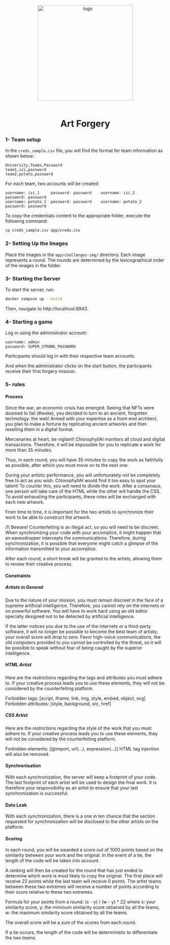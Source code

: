 <div align="center">
  <img height="300px" alt="logo" src="./app/static/logo.png">
  <br />
  <br/>
  <h1>Art Forgery</h1>
</div>

### 1- Team setup
In the `creds_sample.csv` file, you will find the format for team information as shown below:
```
University,Teams,Password
team1,izi,password
team2,potato,password
```

For each team, two accounts will be created:
```
username: izi_1     password: password    username: izi_2     password: password
username: potato_1  password: password    username: potato_2  password: password
```

To copy the credentials content to the appropriate folder, execute the following command:
```sh
cp creds_sample.csv app/creds.csv
```

### 2- Setting Up the Images
Place the images in the `app/challenges-img/` directory. Each image represents a round. The rounds are determined by the lexicographical order of the images in the folder.

### 3- Starting the Server
To start the server, run:
```sh
docker compose up --build
```

Then, navigate to http://localhost:8943.

### 4- Starting a game
Log in using the administrator account:
```
username: admin
password: SUPER_STRONG_PASSWORD
```

Participants should log in with their respective team accounts.

And when the administrator clicks on the start button, the participants receive their first forgery mission.


### 5- rules
<h4>Process</h4>
<p>Since the war, an economic crisis has emerged. Seeing that NFTs were doomed to fail (#woke), you decided to turn to an ancient, forgotten technology: the web! Armed with your expertise as a front-end architect, you plan to make a fortune by replicating ancient artworks and then reselling them in a digital format.</p>
<p>Mercenaries at heart, be vigilant! ChlorophyllAI monitors all cloud and digital transactions. Therefore, it will be impossible for you to replicate a work for more than 35 minutes.</p>
<p>Thus, in each round, you will have 35 minutes to copy the work as faithfully as possible, after which you must move on to the next one.</p>
<p>During your artistic performance, you will unfortunately not be completely free to act as you wish. ChlorophyllAI would find it too easy to spot your talent! To counter this, you will need to divide the work. After a consensus, one person will take care of the HTML while the other will handle the CSS. To avoid exhausting the participants, these roles will be exchanged with each new artwork.</p>
<p>From time to time, it is important for the two artists to synchronize their work to be able to construct the artwork.</p>
<p>/!\ Beware! Counterfeiting is an illegal act, so you will need to be discreet. When synchronizing your code with your accomplice, it might happen that an eavesdropper intercepts the communications. Therefore, during synchronization, it is possible that everyone might catch a glimpse of the information transmitted to your accomplice.</p>
<p>After each round, a short break will be granted to the artists, allowing them to review their creative process.</p>

<h4>Constraints</h4>
<h5>Artists in General</h5>
<p>Due to the nature of your mission, you must remain discreet in the face of a supreme artificial intelligence. Therefore, you cannot rely on the internets or on powerful software. You will have to work hard using an old editor specially designed not to be detected by artificial intelligence.</p>
<p>If the latter notices you due to the use of the internets or a third-party software, it will no longer be possible to become the best team of artists; your overall score will drop to zero. Favor high-voice communications, the old computers provided to you cannot be controlled by the threat, so it will be possible to speak without fear of being caught by the superior intelligence.</p>

<h5>HTML Artist</h5>
<p>Here are the restrictions regarding the tags and attributes you must adhere to. If your creative process leads you to use these elements, they will not be considered by the counterfeiting platform.</p>
<span>Forbidden tags: [script, iframe, link, img, style, embed, object, svg]</span>
<span>Forbidden attributes: [style, background, src, href]</span>

<h5>CSS Artist</h5>
<p>Here are the restrictions regarding the style of the work that you must adhere to. If your creative process leads you to use these elements, they will not be considered by the counterfeiting platform.</p>
<span>Forbidden elements: [@import, url(...), expression(...)]</span>
<span>HTML tag injection will also be removed.</span>

<h4>Synchronisation</h4>
<p>With each synchronization, the server will keep a footprint of your code. The last footprint of each artist will be used to design the final work. It is therefore your responsibility as an artist to ensure that your last synchronization is successful.</p>

<h4>Data Leak</h4>
<p>With each synchronization, there is a one in ten chance that the section requested for synchronization will be disclosed to the other artists on the platform.</p>

<h4>Scoring</h4>
<p>In each round, you will be awarded a score out of 1000 points based on the similarity between your work and the original. In the event of a tie, the length of the code will be taken into account.</p>
<p>A ranking will then be created for the round that has just ended to determine which work is most likely to copy the original. The first place will receive 22 points while the last team will receive 0 points. The artist teams between these two extremes will receive a number of points according to their score relative to these two extremes.</p>
<span>Formula for your points from a round: (x - y) / (w - y) * 22 where</span>
<span>x: your similarity score,</span>
<span>y: the minimum similarity score obtained by all the teams,</span>
<span>w: the maximum similarity score obtained by all the teams.</span>
<p>The overall score will be a sum of the scores from each round.</p>
<p>If a tie occurs, the length of the code will be deterministic to differentiate the two teams.</p>